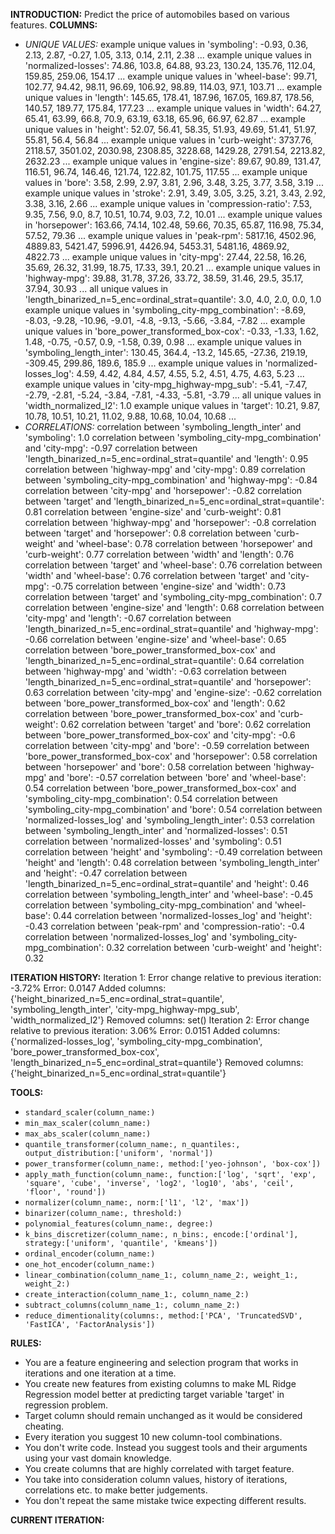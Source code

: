 **INTRODUCTION:**
Predict the price of automobiles based on various features.
**COLUMNS:**
- *UNIQUE VALUES:*
example unique values in 'symboling': -0.93, 0.36, 2.13, 2.87, -0.27, 1.05, 3.13, 0.14, 2.11, 2.38 ...
example unique values in 'normalized-losses': 74.86, 103.8, 64.88, 93.23, 130.24, 135.76, 112.04, 159.85, 259.06, 154.17 ...
example unique values in 'wheel-base': 99.71, 102.77, 94.42, 98.11, 96.69, 106.92, 98.89, 114.03, 97.1, 103.71 ...
example unique values in 'length': 145.65, 178.41, 187.96, 167.05, 169.87, 178.56, 140.57, 189.77, 175.84, 177.23 ...
example unique values in 'width': 64.27, 65.41, 63.99, 66.8, 70.9, 63.19, 63.18, 65.96, 66.97, 62.87 ...
example unique values in 'height': 52.07, 56.41, 58.35, 51.93, 49.69, 51.41, 51.97, 55.81, 56.4, 56.84 ...
example unique values in 'curb-weight': 3737.76, 2118.57, 3501.02, 2030.98, 2308.85, 3228.68, 1429.28, 2791.54, 2213.82, 2632.23 ...
example unique values in 'engine-size': 89.67, 90.89, 131.47, 116.51, 96.74, 146.46, 121.74, 122.82, 101.75, 117.55 ...
example unique values in 'bore': 3.58, 2.99, 2.97, 3.81, 2.96, 3.48, 3.25, 3.77, 3.58, 3.19 ...
example unique values in 'stroke': 2.91, 3.49, 3.05, 3.25, 3.21, 3.43, 2.92, 3.38, 3.16, 2.66 ...
example unique values in 'compression-ratio': 7.53, 9.35, 7.56, 9.0, 8.7, 10.51, 10.74, 9.03, 7.2, 10.01 ...
example unique values in 'horsepower': 163.66, 74.14, 102.48, 59.66, 70.35, 65.87, 116.98, 75.34, 57.52, 79.36 ...
example unique values in 'peak-rpm': 5817.16, 4502.96, 4889.83, 5421.47, 5996.91, 4426.94, 5453.31, 5481.16, 4869.92, 4822.73 ...
example unique values in 'city-mpg': 27.44, 22.58, 16.26, 35.69, 26.32, 31.99, 18.75, 17.33, 39.1, 20.21 ...
example unique values in 'highway-mpg': 39.88, 31.78, 37.26, 33.72, 38.59, 31.46, 29.5, 35.17, 37.94, 30.93 ...
all unique values in 'length_binarized_n=5_enc=ordinal_strat=quantile': 3.0, 4.0, 2.0, 0.0, 1.0
example unique values in 'symboling_city-mpg_combination': -8.69, -8.03, -9.28, -10.96, -9.01, -4.8, -9.13, -5.66, -3.84, -7.82 ...
example unique values in 'bore_power_transformed_box-cox': -0.33, -1.33, 1.62, 1.48, -0.75, -0.57, 0.9, -1.58, 0.39, 0.98 ...
example unique values in 'symboling_length_inter': 130.45, 364.4, -13.2, 145.65, -27.36, 219.19, -309.45, 299.86, 189.6, 185.9 ...
example unique values in 'normalized-losses_log': 4.59, 4.42, 4.84, 4.57, 4.55, 5.2, 4.51, 4.75, 4.63, 5.23 ...
example unique values in 'city-mpg_highway-mpg_sub': -5.41, -7.47, -2.79, -2.81, -5.24, -3.84, -7.81, -4.33, -5.81, -3.79 ...
all unique values in 'width_normalized_l2': 1.0
example unique values in 'target': 10.21, 9.87, 10.78, 10.51, 10.21, 11.02, 9.88, 10.68, 10.04, 10.68 ...
- *CORRELATIONS:*
correlation between 'symboling_length_inter' and 'symboling': 1.0
correlation between 'symboling_city-mpg_combination' and 'city-mpg': -0.97
correlation between 'length_binarized_n=5_enc=ordinal_strat=quantile' and 'length': 0.95
correlation between 'highway-mpg' and 'city-mpg': 0.89
correlation between 'symboling_city-mpg_combination' and 'highway-mpg': -0.84
correlation between 'city-mpg' and 'horsepower': -0.82
correlation between 'target' and 'length_binarized_n=5_enc=ordinal_strat=quantile': 0.81
correlation between 'engine-size' and 'curb-weight': 0.81
correlation between 'highway-mpg' and 'horsepower': -0.8
correlation between 'target' and 'horsepower': 0.8
correlation between 'curb-weight' and 'wheel-base': 0.78
correlation between 'horsepower' and 'curb-weight': 0.77
correlation between 'width' and 'length': 0.76
correlation between 'target' and 'wheel-base': 0.76
correlation between 'width' and 'wheel-base': 0.76
correlation between 'target' and 'city-mpg': -0.75
correlation between 'engine-size' and 'width': 0.73
correlation between 'target' and 'symboling_city-mpg_combination': 0.7
correlation between 'engine-size' and 'length': 0.68
correlation between 'city-mpg' and 'length': -0.67
correlation between 'length_binarized_n=5_enc=ordinal_strat=quantile' and 'highway-mpg': -0.66
correlation between 'engine-size' and 'wheel-base': 0.65
correlation between 'bore_power_transformed_box-cox' and 'length_binarized_n=5_enc=ordinal_strat=quantile': 0.64
correlation between 'highway-mpg' and 'width': -0.63
correlation between 'length_binarized_n=5_enc=ordinal_strat=quantile' and 'horsepower': 0.63
correlation between 'city-mpg' and 'engine-size': -0.62
correlation between 'bore_power_transformed_box-cox' and 'length': 0.62
correlation between 'bore_power_transformed_box-cox' and 'curb-weight': 0.62
correlation between 'target' and 'bore': 0.62
correlation between 'bore_power_transformed_box-cox' and 'city-mpg': -0.6
correlation between 'city-mpg' and 'bore': -0.59
correlation between 'bore_power_transformed_box-cox' and 'horsepower': 0.58
correlation between 'horsepower' and 'bore': 0.58
correlation between 'highway-mpg' and 'bore': -0.57
correlation between 'bore' and 'wheel-base': 0.54
correlation between 'bore_power_transformed_box-cox' and 'symboling_city-mpg_combination': 0.54
correlation between 'symboling_city-mpg_combination' and 'bore': 0.54
correlation between 'normalized-losses_log' and 'symboling_length_inter': 0.53
correlation between 'symboling_length_inter' and 'normalized-losses': 0.51
correlation between 'normalized-losses' and 'symboling': 0.51
correlation between 'height' and 'symboling': -0.49
correlation between 'height' and 'length': 0.48
correlation between 'symboling_length_inter' and 'height': -0.47
correlation between 'length_binarized_n=5_enc=ordinal_strat=quantile' and 'height': 0.46
correlation between 'symboling_length_inter' and 'wheel-base': -0.45
correlation between 'symboling_city-mpg_combination' and 'wheel-base': 0.44
correlation between 'normalized-losses_log' and 'height': -0.43
correlation between 'peak-rpm' and 'compression-ratio': -0.4
correlation between 'normalized-losses_log' and 'symboling_city-mpg_combination': 0.32
correlation between 'curb-weight' and 'height': 0.32

**ITERATION HISTORY:**
Iteration 1:
Error change relative to previous iteration: -3.72%
Error: 0.0147
Added columns: {'height_binarized_n=5_enc=ordinal_strat=quantile', 'symboling_length_inter', 'city-mpg_highway-mpg_sub', 'width_normalized_l2'}
Removed columns: set()
Iteration 2:
Error change relative to previous iteration: 3.06%
Error: 0.0151
Added columns: {'normalized-losses_log', 'symboling_city-mpg_combination', 'bore_power_transformed_box-cox', 'length_binarized_n=5_enc=ordinal_strat=quantile'}
Removed columns: {'height_binarized_n=5_enc=ordinal_strat=quantile'}

**TOOLS:**
- `standard_scaler(column_name:)`
- `min_max_scaler(column_name:)`
- `max_abs_scaler(column_name:)`
- `quantile_transformer(column_name:, n_quantiles:, output_distribution:['uniform', 'normal'])`
- `power_transformer(column_name:, method:['yeo-johnson', 'box-cox'])`
- `apply_math_function(column_name:, function:['log', 'sqrt', 'exp', 'square', 'cube', 'inverse', 'log2', 'log10', 'abs', 'ceil', 'floor', 'round'])`
- `normalizer(column_name:, norm:['l1', 'l2', 'max'])`
- `binarizer(column_name:, threshold:)`
- `polynomial_features(column_name:, degree:)`
- `k_bins_discretizer(column_name:, n_bins:, encode:['ordinal'], strategy:['uniform', 'quantile', 'kmeans'])`
- `ordinal_encoder(column_name:)`
- `one_hot_encoder(column_name:)`
- `linear_combination(column_name_1:, column_name_2:, weight_1:, weight_2:)`
- `create_interaction(column_name_1:, column_name_2:)`
- `subtract_columns(column_name_1:, column_name_2:)`
- `reduce_dimentionality(columns:, method:['PCA', 'TruncatedSVD', 'FastICA', 'FactorAnalysis'])`

**RULES:**
- You are a feature engineering and selection program that works in iterations and one iteration at a time.
- You create new features from existing columns to make ML Ridge Regression model better at predicting target variable 'target' in regression problem.
- Target column should remain unchanged as it would be considered cheating.
- Every iteration you suggest 10 new column-tool combinations.
- You don't write code. Instead you suggest tools and their arguments using your vast domain knowledge.
- You create columns that are highly correlated with target feature.
- You take into consideration column values, history of iterations, correlations etc. to make better judgements.
- You don't repeat the same mistake twice expecting different results.

**CURRENT ITERATION:**